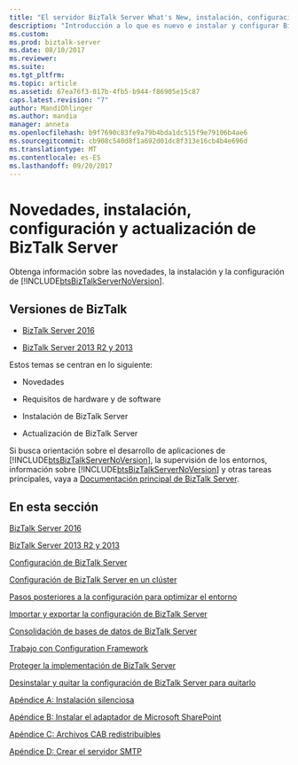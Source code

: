 ```yaml
---
title: "El servidor BizTalk Server What's New, instalación, configuración y actualización | Documentos de Microsoft"
description: "Introducción a lo que es nuevo e instalar y configurar BizTalk Server 2016 y BizTalk Server 2013 R2 y 2013"
ms.custom: 
ms.prod: biztalk-server
ms.date: 08/10/2017
ms.reviewer: 
ms.suite: 
ms.tgt_pltfrm: 
ms.topic: article
ms.assetid: 67ea76f3-017b-4fb5-b944-f86905e15c87
caps.latest.revision: "7"
author: MandiOhlinger
ms.author: mandia
manager: anneta
ms.openlocfilehash: b9f7690c83fe9a79b4bda1dc515f9e79106b4ae6
ms.sourcegitcommit: cb908c540d8f1a692d01dc8f313e16cb4b4e696d
ms.translationtype: MT
ms.contentlocale: es-ES
ms.lasthandoff: 09/20/2017
---
```

# <a name="biztalk-server-whats-new-installation-configuration-and-upgrade"></a>Novedades, instalación, configuración y actualización de BizTalk Server
Obtenga información sobre las novedades, la instalación y la configuración de [!INCLUDE[btsBizTalkServerNoVersion](../includes/btsbiztalkservernoversion-md.md)]. 

## <a name="biztalk-versions"></a>Versiones de BizTalk

* [BizTalk Server 2016](../install-and-config-guides/biztalk-server-2016-what-s-new-and-installation.md)
  
*  [BizTalk Server 2013 R2 y 2013](../install-and-config-guides/biztalk-server-2013-and-2013-r2-what-s-new-install-and-upgrade.md)

Estos temas se centran en lo siguiente:  
  
-   Novedades 

-   Requisitos de hardware y de software
  
-   Instalación de BizTalk Server
  
-   Actualización de BizTalk Server

  
 Si busca orientación sobre el desarrollo de aplicaciones de [!INCLUDE[btsBizTalkServerNoVersion](../includes/btsbiztalkservernoversion-md.md)], la supervisión de los entornos, información sobre [!INCLUDE[btsBizTalkServerNoVersion](../includes/btsbiztalkservernoversion-md.md)] y otras tareas principales, vaya a [Documentación principal de BizTalk Server](../core/biztalk-server-core-documentation.md). 
  
## <a name="in-this-section"></a>En esta sección

[BizTalk Server 2016](../install-and-config-guides/biztalk-server-2016-what-s-new-and-installation.md)
  
 [BizTalk Server 2013 R2 y 2013](../install-and-config-guides/biztalk-server-2013-and-2013-r2-what-s-new-install-and-upgrade.md)

[Configuración de BizTalk Server](../install-and-config-guides/configure-biztalk-server.md)

[Configuración de BizTalk Server en un clúster](../install-and-config-guides/configure-biztalk-server-in-a-cluster.md)

[Pasos posteriores a la configuración para optimizar el entorno](../install-and-config-guides/post-configuration-steps-to-optimize-your-environment.md)

[Importar y exportar la configuración de BizTalk Server](../install-and-config-guides/import-and-export-biztalk-server-configuration.md)

[Consolidación de bases de datos de BizTalk Server](../install-and-config-guides/consolidate-the-biztalk-server-databases2.md)

[Trabajo con Configuration Framework](../install-and-config-guides/working-with-the-configuration-framework.md)

[Proteger la implementación de BizTalk Server](../install-and-config-guides/securing-your-biztalk-server-deployment.md)

[Desinstalar y quitar la configuración de BizTalk Server para quitarlo](../install-and-config-guides/uninstall-and-unconfigure-biztalk-server-to-remove-it.md)

[Apéndice A: Instalación silenciosa](../install-and-config-guides/appendix-a-silent-installation.md)

[Apéndice B: Instalar el adaptador de Microsoft SharePoint](../install-and-config-guides/appendix-b-install-the-microsoft-sharepoint-adapter.md)

[Apéndice C: Archivos CAB redistribuibles](../install-and-config-guides/appendix-c-redistributable-cab-files.md)

[Apéndice D: Crear el servidor SMTP](../install-and-config-guides/appendix-d-create-the-smtp-server.md)